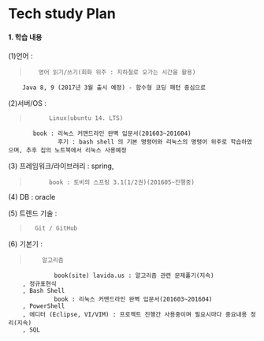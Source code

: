 # Tech study Plan

 
#### 1. 학습 내용
(1)언어 : 
>        영어 읽기/쓰기(회화 위주 : 지하철로 오가는 시간을 활용)
        Java 8, 9 (2017년 3월 출시 예정) - 함수형 코딩 패턴 중심으로
 
(2)서버/OS : 
 >           Linux(ubuntu 14. LTS)
           book : 리눅스 커맨드라인 완벽 입문서(201603~201604) 
                  후기 : bash shell 의 기본 명령어와 리눅스의 명령어 위주로 학습하였으며, 추후 집의 노트북에서 리눅스 사용예정
 
(3) 프레임워크/라이브러리 : spring, 
>           book : 토비의 스프링 3.1(1/2권)(201605~진행중)

(4) DB : oracle
 
(5) 트렌드 기술 :
>       Git / GitHub
 
(6) 기본기 : 
>         알고리즘 
                 book(site) lavida.us : 알고리즘 관련 문제풀기(지속)
        , 정규표현식
        , Bash Shell
                 book : 리눅스 커맨드라인 완벽 입문서(201603~201604) 
        , PowerShell
        , 에디터 (Eclipse, VI/VIM) : 프로젝트 진행간 사용중이며 필요시마다 중요내용 정리(지속)
        , SQL 
